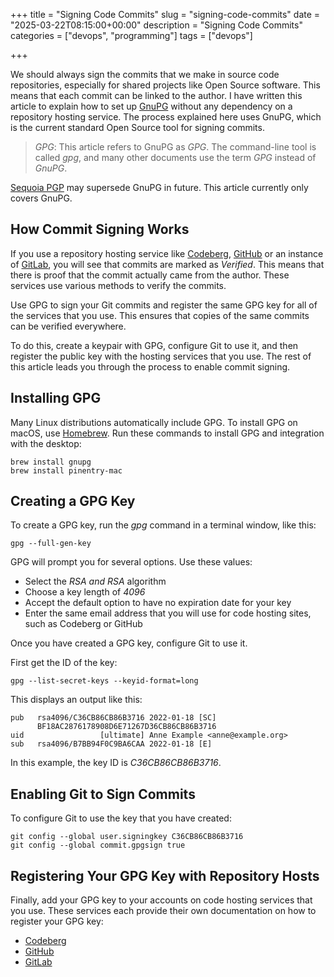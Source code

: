 +++
title = "Signing Code Commits"
slug = "signing-code-commits"
date = "2025-03-22T08:15:00+00:00"
description = "Signing Code Commits"
categories = ["devops", "programming"]
tags = ["devops"]

+++

We should always sign the commits that we make in source code repositories, especially for shared projects like Open Source software. This means that each commit can be linked to the author. I have written this article to explain how to set up [GnuPG](https://gnupg.org/) without any dependency on a repository hosting service. The process explained here uses GnuPG, which is the current standard Open Source tool for signing commits.

> _GPG_: This article refers to GnuPG as _GPG_. The command-line tool is called _gpg_, and many other documents use the term _GPG_ instead of _GnuPG_.

[Sequoia PGP](https://sequoia-pgp.org/) may supersede GnuPG in future. This article currently only covers GnuPG.

## How Commit Signing Works

If you use a repository hosting service like [Codeberg](https://codeberg.org/), [GitHub](https://github.com/) or an instance of [GitLab](https://about.gitlab.com/), you will see that commits are marked as _Verified_. This means that there is proof that the commit actually came from the author. These services use various methods to verify the commits.

Use GPG to sign your Git commits and register the same GPG key for all of the services that you use. This ensures that copies of the same commits can be verified everywhere.

To do this, create a keypair with GPG, configure Git to use it, and then register the public key with the hosting services that you use. The rest of this article leads you through the process to enable commit signing.

## Installing GPG

Many Linux distributions automatically include GPG. To install GPG on macOS, use [Homebrew](http://brew.sh/). Run these commands to install GPG and integration with the desktop:

```shell
brew install gnupg
brew install pinentry-mac
```

## Creating a GPG Key

To create a GPG key, run the _gpg_ command in a terminal window, like this:

```shell
gpg --full-gen-key
```

GPG will prompt you for several options. Use these values:

- Select the _RSA and RSA_ algorithm
- Choose a key length of _4096_
- Accept the default option to have no expiration date for your key
- Enter the same email address that you will use for code hosting sites, such as Codeberg or GitHub

Once you have created a GPG key, configure Git to use it.

First get the ID of the key:

```shell
gpg --list-secret-keys --keyid-format=long
```

This displays an output like this:

```shell
pub   rsa4096/C36CB86CB86B3716 2022-01-18 [SC]
      BF18AC2876178908D6E71267D36CB86CB86B3716
uid                 [ultimate] Anne Example <anne@example.org>
sub   rsa4096/B7BB94F0C9BA6CAA 2022-01-18 [E]
```

In this example, the key ID is _C36CB86CB86B3716_.

## Enabling Git to Sign Commits

To configure Git to use the key that you have created:

```shell
git config --global user.signingkey C36CB86CB86B3716
git config --global commit.gpgsign true
```

## Registering Your GPG Key with Repository Hosts

Finally, add your GPG key to your accounts on code hosting services that you use. These services each provide their own documentation on how to register your GPG key:

- [Codeberg](https://docs.codeberg.org/security/gpg-key/)
- [GitHub](https://docs.github.com/en/authentication/managing-commit-signature-verification/adding-a-gpg-key-to-your-github-account)
- [GitLab](https://docs.gitlab.com/ee/user/project/repository/signed_commits/gpg.html#add-a-gpg-key-to-your-account)
